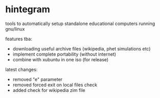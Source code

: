 # hintegram

tools to automatically setup standalone educational computers running gnu/linux

features tba:
- downloading useful archive files (wikipedia, phet simulations etc)
- implement complete portability (without internet)
- combine with xubuntu in one iso (for release)

latest changes:
- removed "e" parameter
- removed forced exit on local files check
- added check for wikipedia zim file

